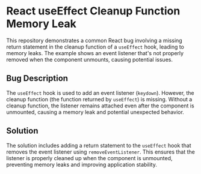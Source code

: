 # React useEffect Cleanup Function Memory Leak

This repository demonstrates a common React bug involving a missing return statement in the cleanup function of a `useEffect` hook, leading to memory leaks.  The example shows an event listener that's not properly removed when the component unmounts, causing potential issues.

## Bug Description

The `useEffect` hook is used to add an event listener (`keydown`). However, the cleanup function (the function returned by `useEffect`) is missing. Without a cleanup function, the listener remains attached even after the component is unmounted, causing a memory leak and potential unexpected behavior. 

## Solution

The solution includes adding a return statement to the `useEffect` hook that removes the event listener using `removeEventListener`. This ensures that the listener is properly cleaned up when the component is unmounted, preventing memory leaks and improving application stability. 
